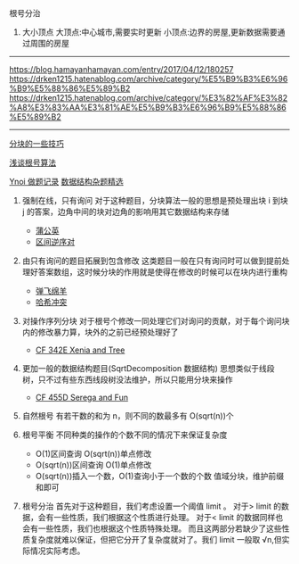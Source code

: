 根号分治

1. 大小顶点
   大顶点:中心城市,需要实时更新
   小顶点:边界的房屋,更新数据需要通过周围的房屋

---

https://blog.hamayanhamayan.com/entry/2017/04/12/180257
https://drken1215.hatenablog.com/archive/category/%E5%B9%B3%E6%96%B9%E5%88%86%E5%89%B2
https://drken1215.hatenablog.com/archive/category/%E3%82%AF%E3%82%A8%E3%83%AA%E3%81%AE%E5%B9%B3%E6%96%B9%E5%88%86%E5%89%B2

---

[分块的一些技巧](https://dpair.gitee.io/articles/block/)

[浅谈根号算法](https://ddosvoid.github.io/2020/10/18/%E6%B5%85%E8%B0%88%E6%A0%B9%E5%8F%B7%E7%AE%97%E6%B3%95/)

[Ynoi 做题记录](https://dpair.gitee.io/articles/Ynoi/)
[数据结构杂题精选](https://www.luogu.com.cn/blog/DPair2005/shuo-ju-jie-gou-za-ti-jing-xuan)

1. 强制在线，只有询问
   对于这种题目，分块算法一般的思想是预处理出块 i 到块 j​ 的答案，边角中间的块对边角的影响用其它数据结构来存储

   - [蒲公英](https://ddosvoid.github.io/2020/10/17/Luogu-P4168-Violet-%E8%92%B2%E5%85%AC%E8%8B%B1/)
   - [区间逆序对](https://ddosvoid.github.io/2020/10/18/bzoj-3744-Gty%E7%9A%84%E5%A6%B9%E5%AD%90%E5%BA%8F%E5%88%97/)

2. 由只有询问的题目拓展到包含修改
   这类题目一般在只有询问时可以做到提前处理好答案数组，这时候分块的作用就是使得在修改的时候可以在块内进行重构

   - [弹飞绵羊](https://ddosvoid.github.io/2020/10/17/Luogu-P3203-HNOI2010-%E5%BC%B9%E9%A3%9E%E7%BB%B5%E7%BE%8A/)
   - [哈希冲突](https://ddosvoid.github.io/2020/10/17/Luogu-P3396-%E5%93%88%E5%B8%8C%E5%86%B2%E7%AA%81/)

3. 对操作序列分块
   对于根号个修改一同处理它们对询问的贡献，对于每个询问块内的修改暴力算，块外的之前已经预处理好了

   - [CF 342E Xenia and Tree](https://ddosvoid.github.io/2021/04/21/CF-342E-Xenia-and-Tree/)

4. 更加一般的数据结构题目(SqrtDecomposition 数据结构)
   思想类似于线段树，只不过有些东西线段树没法维护，所以只能用分块来操作

   - [CF 455D Serega and Fun](https://ddosvoid.github.io/2021/05/04/CF-455D-Serega-and-Fun/)

5. 自然根号
   有若干数的和为 n，则不同的数最多有 O(sqrt(n))个
6. 根号平衡
   不同种类的操作的个数不同的情况下来保证复杂度
   - O(1)区间查询 O(sqrt(n))单点修改
   - O(sqrt(n))区间查询 O(1)单点修改
   - O(sqrt(n))插入一个数，O(1)查询小于一个数的个数
     值域分块，维护前缀和即可
7. 根号分治
   首先对于这种题目，我们考虑设置一个阈值 limit 。
   对于> limit 的数据，会有一些性质，我们根据这个性质进行处理。
   对于< limit 的数据同样也会有一些性质，我们也根据这个性质特殊处理。
   而且这两部分若缺少了这些性质复杂度就难以保证，但把它分开了复杂度就对了。我们 limit 一般取 √n,但实际情况实际考虑。
